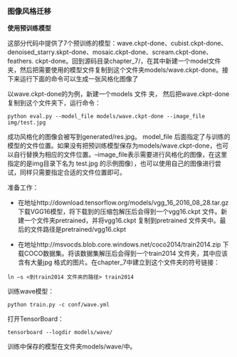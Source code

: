 ### 图像风格迁移

**使用预训练模型**

这部分代码中提供了7个预训练的模型：wave.ckpt-done、cubist.ckpt-done、denoised_starry.skpt-done、mosaic.ckpt-done、scream.ckpt-done、feathers. ckpt-done。回到源码目录chapter_7/，在其中新建一个model文件夹，然后把需要使用的模型文件复制到这个文件夹models/wave.ckpt-done。接下来运行下面的命令可以生成一张风格化图像了

以wave.ckpt-done的为例，新建一个models 文件
夹， 然后把wave.ckpt-done复制到这个文件夹下，运行命令：

```
python eval.py --model_file models/wave.ckpt-done --image_file img/test.jpg
```

成功风格化的图像会被写到generated/res.jpg。
model_file 后面指定了与训练的模型的文件位置。如果没有把预训练模型保存为models/wave.ckpt-done，也可以自行替换为相应的文件位置。–image_file表示需要进行风格化的图像，在这里指定的是img目录下名为
test.jpg 的示例图像），也可以使用自己的图像进行尝试，同样只需要指定合适的文件位置即可。

准备工作：

- 在地址http://download.tensorflow.org/models/vgg_16_2016_08_28.tar.gz 下载VGG16模型，将下载到的压缩包解压后会得到一个vgg16.ckpt 文件。新建一个文件夹pretrained，并将vgg16.ckpt 复制到pretrained 文件夹中。最后的文件路径是pretrained/vgg16.ckpt

- 在地址http://msvocds.blob.core.windows.net/coco2014/train2014.zip 下载COCO数据集。将该数据集解压后会得到一个train2014 文件夹，其中应该含有大量jpg 格式的图片。在chapter_7中建立到这个文件夹的符号链接：
```
ln –s <到train2014 文件夹的路径> train2014
```

训练wave模型：
```
python train.py -c conf/wave.yml
```

打开TensorBoard：
```
tensorboard --logdir models/wave/
```

训练中保存的模型在文件夹models/wave/中。

